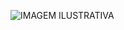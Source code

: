 ![ IMAGEM ILUSTRATIVA ](https://user-images.githubusercontent.com/79709843/188480311-2bf313eb-db2e-4e76-85aa-8fa61a84722b.png)
